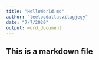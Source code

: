 ```yaml
---
title: "HelloWorld.md"
author: "leeloodallasvilagjegy"
date: "7/7/2020"
output: word_document
---
```


## This is a markdown file
